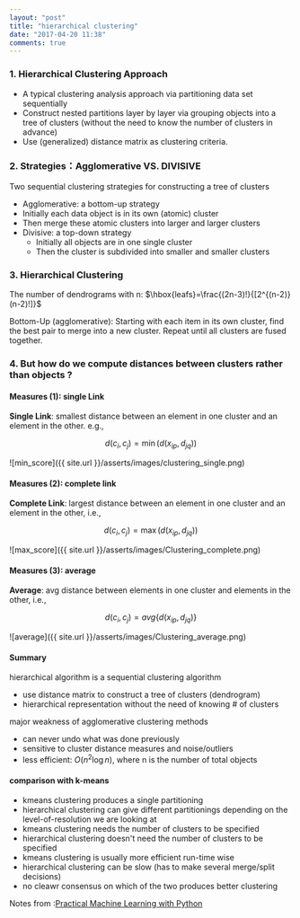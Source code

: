 ```yaml
---
layout: "post"
title: "hierarchical clustering"
date: "2017-04-20 11:38"
comments: true
---
```


### 1. Hierarchical Clustering Approach

- A typical clustering analysis approach via partitioning data set sequentially
- Construct nested partitions layer by layer via grouping objects into a tree of clusters (without the need to know the number of clusters in advance)
- Use (generalized) distance matrix as clustering criteria.


###  2. Strategies：Agglomerative VS. DIVISIVE

Two sequential clustering strategies for constructing a tree of clusters

-  Agglomerative: a bottom-up strategy
  - Initially each data object is in its own (atomic) cluster
  - Then merge these atomic clusters into larger and larger clusters
- Divisive: a top-down strategy
  - Initially all objects are in one single cluster
  - Then the cluster is subdivided into smaller and smaller clusters

### 3. Hierarchical Clustering

The number of dendrograms with n: $\hbox{leafs}=\frac{(2n-3)!}{[2^{(n-2)}(n-2)!]}$

Bottom-Up (agglomerative): Starting with each item in its own cluster, find the best pair to merge into a new cluster. Repeat until all clusters are fused together.

### 4. But how do we compute distances between clusters rather than objects ?

#### Measures (1): single Link

**Single Link**: smallest distance between an element in one cluster and an element in the other. e.g.,

$$d(c_i,c_j)=\min(d(x_{ip},d_{jq}))$$

![min_score]({{ site.url }}/asserts/images/clustering_single.png)


#### Measures (2): complete link

**Complete Link**: largest distance between an element in one cluster and an element in the other, i.e.,

$$d(c_i,c_j)=\max(d(x_{ip},d_{jq}))$$

![max_score]({{ site.url }}/asserts/images/Clustering_complete.png)



####  Measures (3): average

**Average**: avg distance between elements in one cluster and elements in the other, i.e.,

$$d(c_i,c_j)=avg\{d(x_{ip},d_{jq})\}$$

![average]({{ site.url }}/asserts/images/Clustering_average.png)

#### Summary

hierarchical algorithm is a sequential clustering algorithm

- use distance matrix to construct a tree of clusters (dendrogram)
- hierarchical representation without the need of knowing # of clusters

major weakness of agglomerative clustering methods

- can never undo what was done previously
- sensitive to cluster distance measures and noise/outliers
- less efficient: $O(n^2\log n)$, where n is the number of total objects

#### comparison with k-means

- kmeans clustering produces a single partitioning
- hierarchical clustering can give different partitionings depending on the level-of-resolution we are looking at
- kmeans clustering needs the number of clusters to be specified
- hierarchical clustering doesn't need the number of clusters to be specified
- kmeans clustering is usually more efficient run-time wise
- hierarchical clustering can be slow (has to make several merge/split decisions)
- no cleawr consensus on which of the two produces better clustering

Notes from :[Practical Machine Learning with Python](http://scholar.stanford.edu/ml.html)
